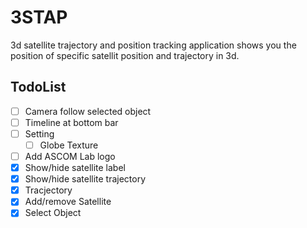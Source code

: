 # 3STAP

3d satellite trajectory and position tracking application shows you the position of specific satellit position and trajectory in 3d.

## TodoList
- [ ] Camera follow selected object 
- [ ] Timeline at bottom bar
- [ ] Setting
  - [ ] Globe Texture
- [ ] Add ASCOM Lab logo
- [x] Show/hide satellite label
- [x] Show/hide satellite trajectory
- [x] Tracjectory
- [x] Add/remove Satellite
- [x] Select Object